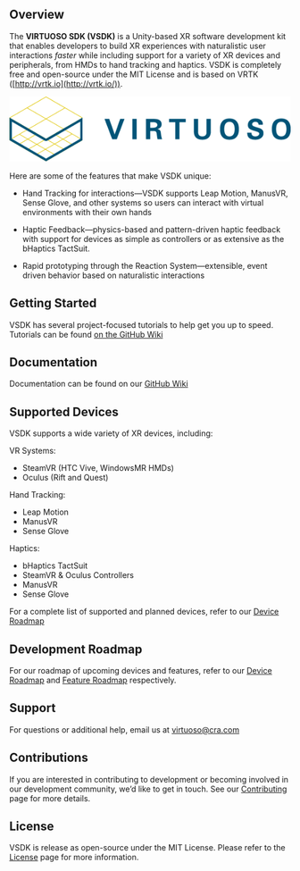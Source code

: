 
## Overview

The **VIRTUOSO SDK (VSDK)** is a Unity-based XR software
development kit that enables developers to build XR experiences with naturalistic user interactions *faster* while including support for a variety of XR devices and peripherals, from HMDs to hand tracking and haptics. VSDK is completely free and open-source under the MIT License and
is based on VRTK ([http://vrtk.io](http://vrtk.io/)).

![VIRTUOSO SDK](.github/VIRTUOSO_Logo_Banner.png)

Here are some of the features that make VSDK unique:

- Hand Tracking for interactions—VSDK supports Leap Motion, 
ManusVR, Sense Glove, and other systems so users can 
interact with virtual environments with their own hands

- Haptic Feedback—physics-based and pattern-driven haptic feedback with support for devices as simple as controllers
or as extensive as the bHaptics TactSuit.

- Rapid prototyping through the Reaction System—extensible,
event driven behavior based on naturalistic interactions

## Getting Started

VSDK has several project-focused tutorials to help get you up to speed. Tutorials can be found [on the GitHub Wiki](https://github.com/charles-river-analytics/VSDK/wiki)

## Documentation

Documentation can be found on our [GitHub Wiki](https://github.com/charles-river-analytics/VSDK/wiki)

## Supported Devices

VSDK supports a wide variety of XR devices, including:

VR Systems:
- SteamVR (HTC Vive, WindowsMR HMDs)
- Oculus (Rift and Quest)

Hand Tracking:
- Leap Motion
- ManusVR
- Sense Glove

Haptics:
- bHaptics TactSuit
- SteamVR & Oculus Controllers
- ManusVR
- Sense Glove

For a complete list of supported and planned devices, refer to our [Device Roadmap](https://github.com/charles-river-analytics/VSDK/wiki/Device-Roadmap)

## Development Roadmap
For our roadmap of upcoming devices and features, refer to our [Device Roadmap](https://github.com/charles-river-analytics/VSDK/wiki/Device-Roadmap) and [Feature Roadmap](https://github.com/charles-river-analytics/VSDK/wiki/Feature-Roadmap) respectively.

## Support

For questions or additional help, email us at virtuoso@cra.com

## Contributions

If you are interested in contributing to development or becoming involved in our development community, we’d
like to get in touch. See our [Contributing](CONTRIBUTING.md) page for more details.

## License

VSDK is release as open-source under the MIT License. Please
refer to the [License](LICENSE.md) page for more information.
